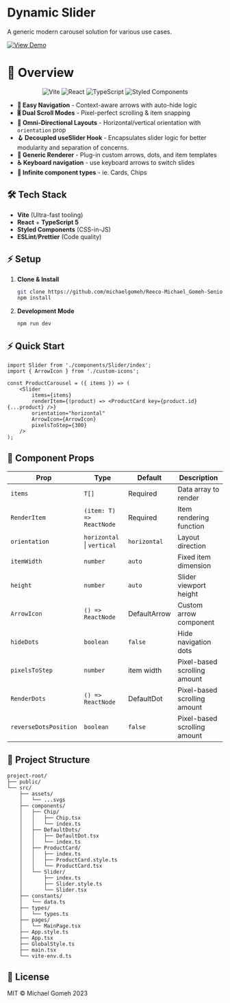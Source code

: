 # Dynamic Slider

A generic modern carousel solution for various use cases.

[![View Demo](https://img.shields.io/badge/LIVE_DEMO-FF6B6B?style=for-the-badge)](https://reeco-michael-gomeh-senior-fe-task.vercel.app/)
# 🌟 Overview

<div align="center">
  <img src="https://img.shields.io/badge/Vite-B73BFE?style=for-the-badge&logo=vite&logoColor=FFD62E" alt="Vite"/>
  <img src="https://img.shields.io/badge/React-61DAFB?style=for-the-badge&logo=react&logoColor=black" alt="React"/>
  <img src="https://img.shields.io/badge/TypeScript-3178C6?style=for-the-badge&logo=typescript&logoColor=white" alt="TypeScript"/>
  <img src="https://img.shields.io/badge/styled--components-DB7093?style=for-the-badge&logo=styled-components&logoColor=white" alt="Styled Components"/>
</div>

- **🧭 Easy Navigation** - Context-aware arrows with auto-hide logic
- **🎚 Dual Scroll Modes** - Pixel-perfect scrolling & item snapping
- **🔄 Omni-Directional Layouts** - Horizontal/vertical orientation with `orientation` prop
- **🪝 Decoupled useSlider Hook** - Encapsulates slider logic for better modularity and separation of concerns.
- **🎨 Generic Renderer** - Plug-in custom arrows, dots, and item templates
- **♿ Keyboard navigation** - use keyboard arrows to switch slides
- **📱 Infinite component types** - ie. Cards, Chips

## 🛠 ️Tech Stack

- **Vite** (Ultra-fast tooling)
- **React** + **TypeScript 5**
- **Styled Components** (CSS-in-JS)
- **ESLint**/**Prettier** (Code quality)

## ⚡ Setup

1. **Clone & Install**

   ```bash
   git clone https://github.com/michaelgomeh/Reeco-Michael_Gomeh-Senior-FE-Task.git
   npm install
   ```

2. **Development Mode**

   ```bash
   npm run dev
   ```

## ⚡ Quick Start

```tsx
import Slider from './components/Slider/index';
import { ArrowIcon } from './custom-icons';

const ProductCarousel = ({ items }) => (
	<Slider
		items={items}
		renderItem={(product) => <ProductCard key={product.id} {...product} />}
		orientation="horizontal"
		ArrowIcon={ArrowIcon}
		pixelsToStep={300}
	/>
);
```

## 🔧 Component Props

| Prop                  | Type                       | Default      | Description                  |
| --------------------- | -------------------------- | ------------ | ---------------------------- |
| `items`               | `T[]`                      | Required     | Data array to render         |
| `RenderItem`          | `(item: T) => ReactNode`   | Required     | Item rendering function      |
| `orientation`         | `horizontal` \| `vertical` | `horizontal` | Layout direction             |
| `itemWidth`           | `number`                   | `auto`       | Fixed item dimension         |
| `height`              | `number`                   | `auto`       | Slider viewport height       |
| `ArrowIcon`           | `() => ReactNode`          | DefaultArrow | Custom arrow component       |
| `hideDots`            | `boolean`                  | `false`      | Hide navigation dots         |
| `pixelsToStep`        | `number`                   | item width   | Pixel-based scrolling amount |
| `RenderDots`          | `() => ReactNode`          | DefaultDot   | Pixel-based scrolling amount |
| `reverseDotsPosition` | `boolean`                  | `false`      | Pixel-based scrolling amount |

## 🧩 Project Structure

```
project-root/
├── public/
└── src/
    ├── assets/
    │   └── ...svgs
    ├── components/
    │   ├── Chip/
    │   │   ├── Chip.tsx
    │   │   └── index.ts
    │   ├── DefaultDots/
    │   │   ├── DefaultDot.tsx
    │   │   └── index.ts
    │   ├── ProductCard/
    │   │   ├── index.ts
    │   │   ├── ProductCard.style.ts
    │   │   └── ProductCard.tsx
    │   └── Slider/
    │       ├── index.ts
    │       ├── Slider.style.ts
    │       └── Slider.tsx
    ├── constants/
    │   └── data.ts
    ├── types/
    │   └── types.ts
    ├── pages/
    │   └── MainPage.tsx
    ├── App.style.ts
    ├── App.tsx
    ├── GlobalStyle.ts
    ├── main.tsx
    └── vite-env.d.ts
```

## 📜 License

MIT © Michael Gomeh 2023
